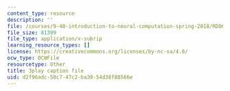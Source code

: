 ```yaml
---
content_type: resource
description: ''
file: /courses/9-40-introduction-to-neural-computation-spring-2018/RDO6Py97IDg_captions.vtt
file_size: 81399
file_type: application/x-subrip
learning_resource_types: []
license: https://creativecommons.org/licenses/by-nc-sa/4.0/
ocw_type: OCWFile
resourcetype: Other
title: 3play caption file
uid: d2f96adc-58c7-47c2-ba30-54d38f88566e
---
```

